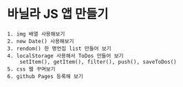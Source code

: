 # 바닐라 JS 앱 만들기

    1. img 배열 사용해보기
    2. new Date() 사용해보기
    3. rendom() 한 명언집 list 만들어 보기
    4. localStorage 사용해서 ToDos 만들어 보기
        setItem(), getItem(), filter(), push(), saveToDos()
    5. css 웹 꾸며보기
    6. github Pages 등록해 보기
